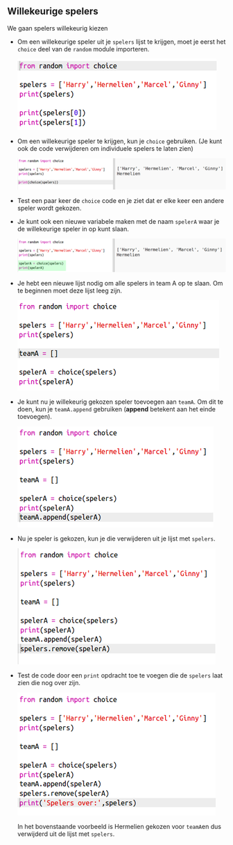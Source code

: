 ## Willekeurige spelers

We gaan spelers willekeurig kiezen

+ Om ​​een willekeurige speler uit je `spelers` lijst te krijgen, moet je eerst het `choice` deel van de `random` module importeren.
    
    ![screenshot](images/team-import-random.png)

+ Om een ​​willekeurige speler te krijgen, kun je `choice` gebruiken. (Je kunt ook de code verwijderen om individuele spelers te laten zien)
    
    ![screenshot](images/team-random-player.png)

+ Test een paar keer de `choice` code en je ziet dat er elke keer een andere speler wordt gekozen.

+ Je kunt ook een nieuwe variabele maken met de naam `spelerA` waar je de willekeurige speler in op kunt slaan.
    
    ![screenshot](images/team-random-playerA.png)

+ Je hebt een nieuwe lijst nodig om alle spelers in team A op te slaan. Om te beginnen moet deze lijst leeg zijn.
    
    ![screenshot](images/team-teamA.png)

+ Je kunt nu je willekeurig gekozen speler toevoegen aan `teamA`. Om dit te doen, kun je `teamA.append` gebruiken (**append** betekent aan het einde toevoegen).
    
    ![screenshot](images/team-teamA-add.png)

+ Nu je speler is gekozen, kun je die verwijderen uit je lijst met `spelers`.
    
    ![screenshot](images/team-players-remove.png)

+ Test de code door een `print` opdracht toe te voegen die de `spelers` laat zien die nog over zijn.
    
    ![screenshot](images/team-players-remove-test.png)
    
    In het bovenstaande voorbeeld is Hermelien gekozen voor `teamA`en dus verwijderd uit de lijst met `spelers`.